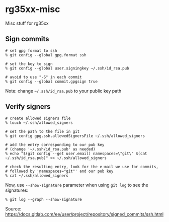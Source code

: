 # rg35xx-misc
Misc stuff for rg35xx


## Sign commits

```
# set gpg format to ssh
% git config --global gpg.format ssh   

# set the key to sign  
% git config --global user.signingkey ~/.ssh/id_rsa.pub

# avoid to use "-S" in each commit
% git config --global commit.gpgsign true
```
Note: change `~/.ssh/id_rsa.pub` to your public key path

## Verify signers
```
# create allowed signers file
% touch ~/.ssh/allowed_signers                         

# set the path to the file in git
% git config gpg.ssh.allowedSignersFile ~/.ssh/allowed_signers  
 
# add the entry corresponding to our pub key 
# (change '~/.ssh/id_rsa.pub' as needed)
% echo "$(git config --get user.email) namespaces=\"git\" $(cat ~/.ssh/id_rsa.pub)" >> ~/.ssh/allowed_signers

# check the resulting entry, look for the e-mail we use for commits,
# followed by 'namespaces="git"' and our pub key
% cat ~/.ssh/allowed_signers 
```

Now, use `--show-signature` parameter when using `git log` to see the signatures:
```
% git log --graph --show-signature
```

Source: https://docs.gitlab.com/ee/user/project/repository/signed_commits/ssh.html
